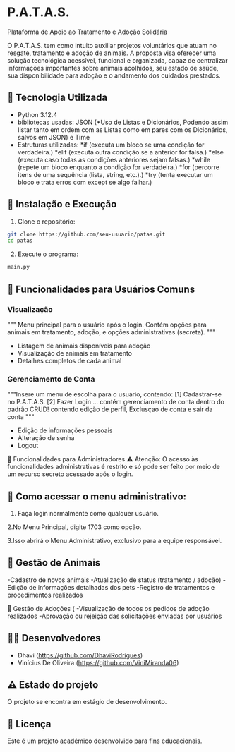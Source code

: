 # P.A.T.A.S.
Plataforma de Apoio ao Tratamento e Adoção Solidária

O P.A.T.A.S. tem como intuito auxiliar projetos voluntários que atuam no resgate, tratamento e adoção de animais. A proposta visa oferecer uma solução tecnológica acessível, funcional e organizada, capaz de centralizar informações importantes sobre animais acolhidos, seu estado de saúde, sua disponibilidade para adoção e o andamento dos cuidados prestados.

## 🚀 Tecnologia Utilizada
- Python 3.12.4
- bibliotecas usadas: JSON (*Uso de Listas e Dicionários, Podendo assim listar tanto em ordem com as Listas como em pares com os Dicionários, salvos em JSON) e Time
- Estruturas utilizadas:
 *if (executa um bloco se uma condição for verdadeira.)
 *elif (executa outra condição se a anterior for falsa.)
 *else (executa caso todas as condições anteriores sejam falsas.)
 *while (repete um bloco enquanto a condição for verdadeira.)
 *for (percorre itens de uma sequência (lista, string, etc.).)
 *try (tenta executar um bloco e trata erros com except se algo falhar.)

## 🔧 Instalação e Execução

1. Clone o repositório:
```bash
git clone https://github.com/seu-usuario/patas.git
cd patas
```

2. Execute o programa:
```bash
main.py
```

## 👤 Funcionalidades para Usuários Comuns

### Visualização 
"""
    Menu principal para o usuário após o login.
    Contém opções para animais em tratamento, adoção, e opções administrativas (secreta).
    """
- Listagem de animais disponíveis para adoção
- Visualização de animais em tratamento
- Detalhes completos de cada animal

### Gerenciamento de Conta
"""Insere um menu de escolha para o usuário, contendo:
    [1] Cadastrar-se no P.A.T.A.S.
    [2] Fazer Login
    ...
    contém gerenciamento de conta dentro do padrão CRUD! contendo edição de perfil, Exclusçao de conta e sair da conta
    """
- Edição de informações pessoais
- Alteração de senha
- Logout

👑 Funcionalidades para Administradores
⚠️ Atenção: O acesso às funcionalidades administrativas é restrito e só pode ser feito por meio de um recurso secreto acessado após o login.

## 🔐 Como acessar o menu administrativo:
1. Faça login normalmente como qualquer usuário.

2.No Menu Principal, digite 1703 como opção.

3.Isso abrirá o Menu Administrativo, exclusivo para a equipe responsável.

## 🐾 Gestão de Animais
-Cadastro de novos animais
-Atualização de status (tratamento / adoção)
-Edição de informações detalhadas dos pets
-Registro de tratamentos e procedimentos realizados

📄 Gestão de Adoções (
-Visualização de todos os pedidos de adoção realizados
-Aprovação ou rejeição das solicitações enviadas por usuários

## 👨‍💻 Desenvolvedores
- Dhavi
(https://github.com/DhaviRodrigues)
- Vinícius De Oliveira
(https://github.com/ViniMiranda06)

## ⚠️ Estado do projeto
O projeto se encontra em estágio de desenvolvimento.

## 📝 Licença
Este é um projeto acadêmico desenvolvido para fins educacionais.
